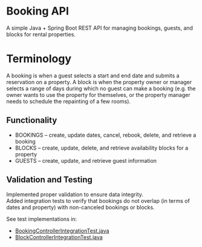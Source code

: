 # Booking API
A simple Java + Spring Boot REST API for managing bookings, guests, and blocks for rental properties.

# Terminology
A booking is when a guest selects a start and end date and submits a reservation on a property. A block
is when the property owner or manager selects a range of days during which no guest can make a
booking (e.g. the owner wants to use the property for themselves, or the property manager needs to
schedule the repainting of a few rooms).

## Functionality
- BOOKINGS – create, update dates, cancel, rebook, delete, and retrieve a booking
- BLOCKS – create, update, delete, and retrieve availability blocks for a property
- GUESTS – create, update, and retrieve guest information

## Validation and Testing
Implemented proper validation to ensure data integrity.  
Added integration tests to verify that bookings do not overlap (in terms of dates and property) with non-canceled bookings or blocks.

See test implementations in:
- [BookingControllerIntegrationTest.java](https://github.com/alex-samylin/booking-api/blob/main/src/test/java/com/hostfully/booking/controller/BookingControllerIntegrationTest.java)
- [BlockControllerIntegrationTest.java](https://github.com/alex-samylin/booking-api/blob/main/src/test/java/com/hostfully/booking/controller/BlockControllerIntegrationTest.java)
